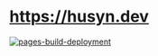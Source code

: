 # https://husyn.dev

[![pages-build-deployment](https://github.com/husyn/husyn.dev/actions/workflows/pages/pages-build-deployment/badge.svg)](https://github.com/husyn/husyn.dev/actions/workflows/pages/pages-build-deployment)
